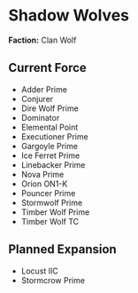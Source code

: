 # Shadow Wolves
**Faction:** Clan Wolf
## Current Force
- Adder Prime
- Conjurer
- Dire Wolf Prime
- Dominator
- Elemental Point
- Executioner Prime
- Gargoyle Prime
- Ice Ferret Prime
- Linebacker Prime
- Nova Prime
- Orion ON1-K
- Pouncer Prime
- Stormwolf Prime
- Timber Wolf Prime
- Timber Wolf TC
## Planned Expansion
- Locust IIC
- Stormcrow Prime
